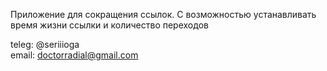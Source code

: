Приложение для сокращения ссылок. С возможностью устанавливать время жизни ссылки и количество переходов

teleg: @seriiioga<br>
email: doctorradial@gmail.com
